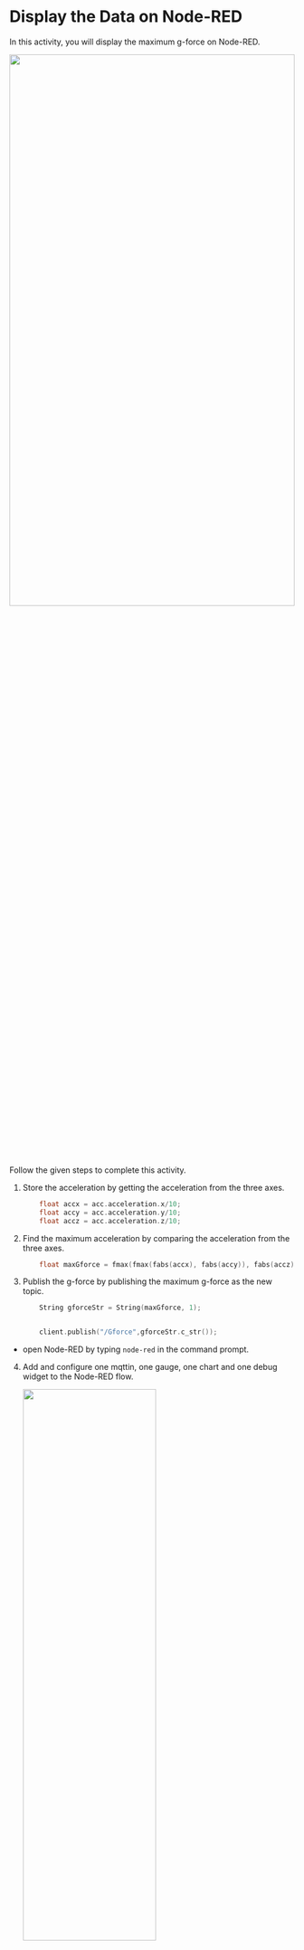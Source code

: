 Display the Data on Node-RED
======================
In this activity, you will display the maximum g-force on Node-RED.




<img src= "https://s3.amazonaws.com/media-p.slid.es/uploads/1525749/images/11110387/pasted-from-clipboard.png" width = "100%" height = "50%">




Follow the given steps to complete this activity.




1. Store the acceleration by getting the acceleration from the three axes.


    ~~~cpp
        float accx = acc.acceleration.x/10;
        float accy = acc.acceleration.y/10;
        float accz = acc.acceleration.z/10;
    ~~~


2. Find the maximum acceleration by comparing the acceleration from the three axes.


    ~~~cpp
        float maxGforce = fmax(fmax(fabs(accx), fabs(accy)), fabs(accz));
    ~~~


3. Publish the g-force by publishing the maximum g-force as the new topic.
    ~~~cpp
        String gforceStr = String(maxGforce, 1);


        client.publish("/Gforce",gforceStr.c_str());
    ~~~
* open Node-RED by typing `node-red` in the command prompt.
4. Add and configure one mqttin, one gauge, one chart and one debug widget to the Node-RED flow.


    <img src= "https://s3.amazonaws.com/media-p.slid.es/uploads/1525749/images/11110491/pasted-from-clipboard.png" width = "70%" height = "50%">


5. Display the payload on the debug screen and the g-force on the dashboard by deploying the flow.


    <img src= "https://s3.amazonaws.com/media-p.slid.es/uploads/1525749/images/11110387/pasted-from-clipboard.png" width = "70%" height = "50%">




* Save and run the code to check the output.
